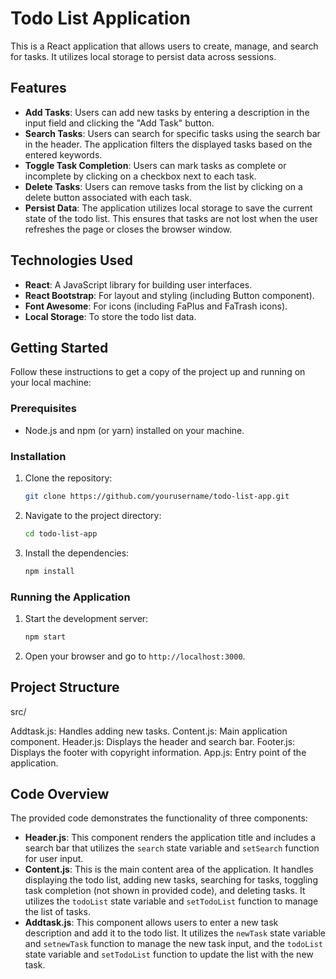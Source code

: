 
# Todo List Application

This is a React application that allows users to create, manage, and search for tasks. It utilizes local storage to persist data across sessions.

## Features

- **Add Tasks**: Users can add new tasks by entering a description in the input field and clicking the "Add Task" button.
- **Search Tasks**: Users can search for specific tasks using the search bar in the header. The application filters the displayed tasks based on the entered keywords.
- **Toggle Task Completion**: Users can mark tasks as complete or incomplete by clicking on a checkbox next to each task.
- **Delete Tasks**: Users can remove tasks from the list by clicking on a delete button associated with each task.
- **Persist Data**: The application utilizes local storage to save the current state of the todo list. This ensures that tasks are not lost when the user refreshes the page or closes the browser window.

## Technologies Used

- **React**: A JavaScript library for building user interfaces.
- **React Bootstrap**: For layout and styling (including Button component).
- **Font Awesome**: For icons (including FaPlus and FaTrash icons).
- **Local Storage**: To store the todo list data.

## Getting Started

Follow these instructions to get a copy of the project up and running on your local machine:

### Prerequisites

- Node.js and npm (or yarn) installed on your machine.

### Installation

1. Clone the repository:
    ```bash
    git clone https://github.com/yourusername/todo-list-app.git
    ```
2. Navigate to the project directory:
    ```bash
    cd todo-list-app
    ```
3. Install the dependencies:
    ```bash
    npm install
    ```

### Running the Application

1. Start the development server:
    ```bash
    npm start
    ```
2. Open your browser and go to `http://localhost:3000`.

## Project Structure

src/

Addtask.js: Handles adding new tasks.
Content.js: Main application component.
Header.js: Displays the header and search bar.
Footer.js: Displays the footer with copyright information.
App.js: Entry point of the application.


## Code Overview

The provided code demonstrates the functionality of three components:

- **Header.js**: This component renders the application title and includes a search bar that utilizes the `search` state variable and `setSearch` function for user input.
- **Content.js**: This is the main content area of the application. It handles displaying the todo list, adding new tasks, searching for tasks, toggling task completion (not shown in provided code), and deleting tasks. It utilizes the `todoList` state variable and `setTodoList` function to manage the list of tasks.
- **Addtask.js**: This component allows users to enter a new task description and add it to the todo list. It utilizes the `newTask` state variable and `setnewTask` function to manage the new task input, and the `todoList` state variable and `setTodoList` function to update the list with the new task.



